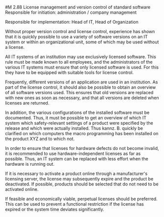 #M 2.88 License management and version control of standard software
Responsible for initiation: administration / company management

Responsible for implementation: Head of IT, Head of Organization

Without proper version control and license control, experience has shown that it is quickly possible to use a variety of software versions on an IT system or within an organizational unit, some of which may be used without a license.

All IT systems of an institution may use exclusively licensed software. This rule must be made known to all employees, and the administrators of the various IT systems must ensure that only licensed software is used. For this they have to be equipped with suitable tools for license control.

Frequently, different versions of an application are used in an institution. As part of the license control, it should also be possible to obtain an overview of all software versions used. This ensures that old versions are replaced with new ones as soon as necessary, and that all versions are deleted when licenses are returned.

In addition, the various configurations of the installed software must be documented. Thus, it must be possible to get an overview of which IT system which safety-relevant settings of a product were specified by the release and which were actually installed. Thus kannz. B. quickly be clarified on which computers the macro programming has been installed on the product XYZ and to which not.

In order to ensure that licenses for hardware defects do not become invalid, it is recommended to use hardware-independent licenses as far as possible. Thus, an IT system can be replaced with less effort when the hardware is running out.

If it is necessary to activate a product online through a manufacturer's licensing server, the license may subsequently expire and the product be deactivated. If possible, products should be selected that do not need to be activated online.

If feasible and economically viable, perpetual licenses should be preferred. This can be used to prevent a functional restriction if the license has expired or the system time deviates significantly.



